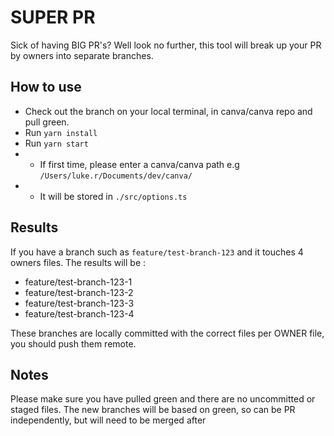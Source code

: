 # SUPER PR

Sick of having BIG PR's? Well look no further, this tool will break up your PR by owners into separate branches.

## How to use

- Check out the branch on your local terminal, in canva/canva repo and pull green.
- Run `yarn install`
- Run `yarn start`
- - If first time, please enter a canva/canva path e.g `/Users/luke.r/Documents/dev/canva/`
- - It will be stored in `./src/options.ts`

## Results

If you have a branch such as `feature/test-branch-123` and it touches 4 owners files. The results will be :

- feature/test-branch-123-1
- feature/test-branch-123-2
- feature/test-branch-123-3
- feature/test-branch-123-4

These branches are locally committed with the correct files per OWNER file, you should push them remote.

## Notes

Please make sure you have pulled green and there are no uncommitted or staged files.
The new branches will be based on green, so can be PR independently, but will need to be merged after
